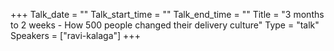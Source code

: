 +++
Talk_date = ""
Talk_start_time = ""
Talk_end_time = ""
Title = "3 months to 2 weeks - How 500 people changed their delivery culture"
Type = "talk"
Speakers = ["ravi-kalaga"]
+++
